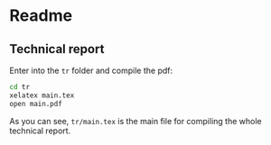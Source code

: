 # Readme

## Technical report

Enter into the `tr` folder and compile the pdf:
```bash
cd tr
xelatex main.tex
open main.pdf
```

As you can see, `tr/main.tex` is the main file for compiling the whole
technical report.
